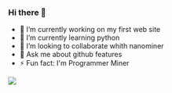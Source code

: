 ### Hi there 👋
- 🔭 I’m currently working on my first web site
- 🌱 I’m currently learning python
- 👯 I’m looking to collaborate whith nanominer
- 💬 Ask me about github features
- ⚡ Fun fact: I'm Programmer Miner


<img src="https://github-readme-stats.vercel.app/api?username=CyberUkraine&&show_icons=true&title_color=ffffff&icon_color=bb2acf&text_color=daf7dc&bg_color=151515">
